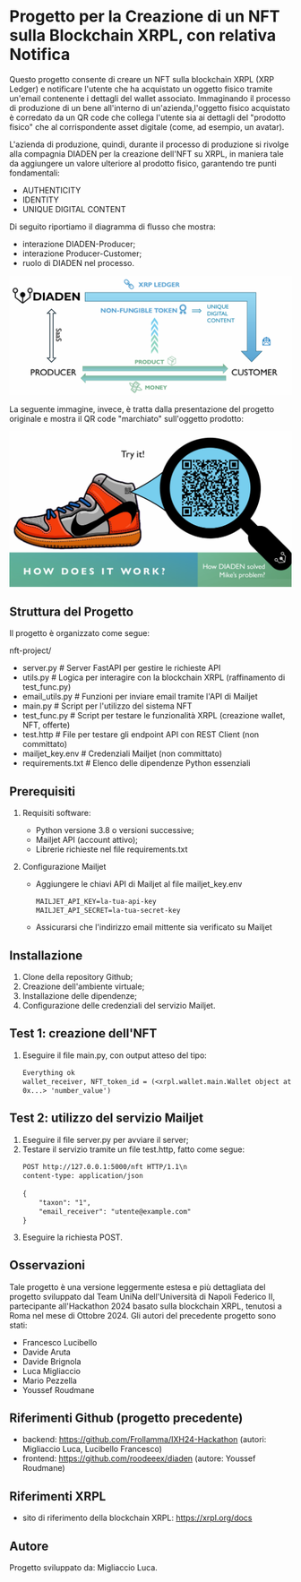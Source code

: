 # Progetto per la Creazione di un NFT sulla Blockchain XRPL, con relativa Notifica

Questo progetto consente di creare un NFT sulla blockchain XRPL (XRP Ledger) e notificare l'utente che ha acquistato un oggetto fisico tramite un'email contenente i dettagli del wallet associato. Immaginando il processo di produzione di un bene all'interno di un'azienda,l'oggetto fisico acquistato è corredato da un QR code che collega l'utente sia ai dettagli del "prodotto fisico" che al corrispondente asset digitale (come, ad esempio, un avatar).

L'azienda di produzione, quindi, durante il processo di produzione si rivolge alla compagnia DIADEN per la creazione dell'NFT su XRPL, in maniera tale da aggiungere un valore ulteriore al prodotto fisico, garantendo tre punti fondamentali:

- AUTHENTICITY
- IDENTITY
- UNIQUE DIGITAL CONTENT

Di seguito riportiamo il diagramma di flusso che mostra:
- interazione DIADEN-Producer;
- interazione Producer-Customer;
- ruolo di DIADEN nel processo.

![Flow Diagram](images/flowDiagram_diaden.png)

La seguente immagine, invece, è tratta dalla presentazione del progetto originale e mostra il QR code "marchiato" sull'oggetto prodotto:

![QR code](images/qr_code_diaden.png)

## Struttura del Progetto

Il progetto è organizzato come segue:

nft-project/
- server.py           # Server FastAPI per gestire le richieste API
- utils.py            # Logica per interagire con la blockchain XRPL (raffinamento di test_func.py)
- email_utils.py      # Funzioni per inviare email tramite l'API di Mailjet
- main.py             # Script per l'utilizzo del sistema NFT
- test_func.py        # Script per testare le funzionalità XRPL (creazione wallet, NFT, offerte)
- test.http           # File per testare gli endpoint API con REST Client (non committato)
- mailjet_key.env     # Credenziali Mailjet (non committato)
- requirements.txt    # Elenco delle dipendenze Python essenziali

## Prerequisiti

1. Requisiti software:
    - Python versione 3.8 o versioni successive;
    - Mailjet API (account attivo);
    - Librerie richieste nel file requirements.txt

2. Configurazione Mailjet
    - Aggiungere le chiavi API di Mailjet al file mailjet_key.env
      ```
      MAILJET_API_KEY=la-tua-api-key
      MAILJET_API_SECRET=la-tua-secret-key
      
    - Assicurarsi che l'indirizzo email mittente sia verificato su Mailjet

## Installazione

1. Clone della repository Github;
2. Creazione dell'ambiente virtuale;
3. Installazione delle dipendenze;
4. Configurazione delle credenziali del servizio Mailjet.

## Test 1: creazione dell'NFT

1. Eseguire il file main.py, con output atteso del tipo:
      ```
      Everything ok
      wallet_receiver, NFT_token_id = (<xrpl.wallet.main.Wallet object at 0x...> 'number_value')

## Test 2: utilizzo del servizio Mailjet

1. Eseguire il file server.py per avviare il server;
2. Testare il servizio tramite un file test.http, fatto come segue:
    ```
    POST http://127.0.0.1:5000/nft HTTP/1.1\n
    content-type: application/json

    {
        "taxon": "1",
        "email_receiver": "utente@example.com"
    }

3. Eseguire la richiesta POST.

## Osservazioni

Tale progetto è una versione leggermente estesa e più dettagliata del progetto sviluppato dal Team UniNa dell'Università di Napoli Federico II, partecipante all'Hackathon 2024 basato sulla blockchain XRPL, tenutosi a Roma nel mese di Ottobre 2024. Gli autori del precedente progetto sono stati:
- Francesco Lucibello
- Davide Aruta
- Davide Brignola
- Luca Migliaccio
- Mario Pezzella
- Youssef Roudmane

## Riferimenti Github (progetto precedente)

- backend: https://github.com/Frollamma/IXH24-Hackathon (autori: Migliaccio Luca, Lucibello Francesco)
- frontend: https://github.com/roodeeex/diaden (autore: Youssef Roudmane)

## Riferimenti XRPL

- sito di riferimento della blockchain XRPL: https://xrpl.org/docs

## Autore

Progetto sviluppato da: Migliaccio Luca.
